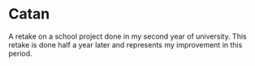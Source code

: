 # Catan

A retake on a school project done in my second year of university. This retake is done half a year later and represents my improvement in this period.
